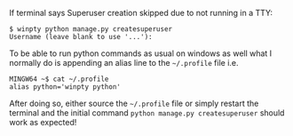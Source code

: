 If terminal says Superuser creation skipped due to not running in a TTY:
```
$ winpty python manage.py createsuperuser
Username (leave blank to use '...'):
```
To be able to run python commands as usual on windows as well what I normally do is appending an alias line to the `~/.profile` file i.e.
```
MINGW64 ~$ cat ~/.profile
alias python='winpty python'
```
After doing so, either source the `~/.profile` file or simply restart the terminal and the initial command `python manage.py createsuperuser` should work as expected!
